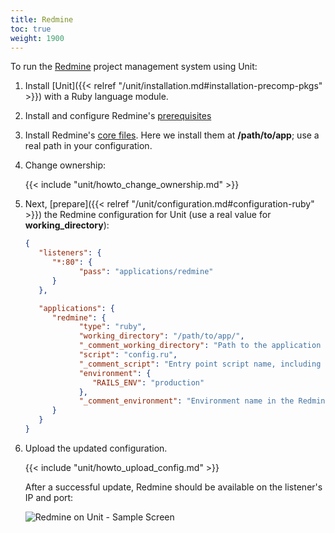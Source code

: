 ```yaml
---
title: Redmine
toc: true
weight: 1900
---
```


To run the [Redmine](https://www.redmine.org) project management system using
Unit:

1. Install [Unit]({{< relref "/unit/installation.md#installation-precomp-pkgs" >}}) with a Ruby language module.

2. Install and configure Redmine's [prerequisites](https://www.redmine.org/projects/redmine/wiki/RedmineInstall#Installation-procedure)

3. Install Redmine's [core files](https://www.redmine.org/projects/redmine/wiki/RedmineInstall#Step-1-Redmine-application).
   Here we install them at **/path/to/app**; use a real path in your configuration.

4. Change ownership:

   {{< include "unit/howto_change_ownership.md" >}}

5. Next, [prepare]({{< relref "/unit/configuration.md#configuration-ruby" >}})
 the Redmine configuration for Unit (use a real value for **working_directory**):

   ```json
   {
      "listeners": {
         "*:80": {
               "pass": "applications/redmine"
         }
      },

      "applications": {
         "redmine": {
               "type": "ruby",
               "working_directory": "/path/to/app/",
               "_comment_working_directory": "Path to the application directory; use a real path in your configuration",
               "script": "config.ru",
               "_comment_script": "Entry point script name, including the file name extension",
               "environment": {
                  "RAILS_ENV": "production"
               },
               "_comment_environment": "Environment name in the Redmine configuration file"
         }
      }
   }
   ```

6. Upload the updated configuration.

   {{< include "unit/howto_upload_config.md" >}}

   After a successful update, Redmine should be available on the listener's IP
   and port:

   ![Redmine on Unit - Sample Screen](/unit/images/redmine.png)
